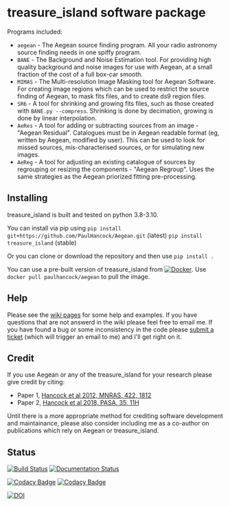# treasure_island software package

Programs included:
-  `aegean` - The Aegean source finding program. All your radio astronomy source finding needs in one spiffy program.
- `BANE` - The Background and Noise Estimation tool. For providing high quality background and noise images for use with Aegean, at a small fraction of the cost of a full box-car smooth.
- `MIMAS` - The Multi-resolution Image Masking tool for Aegean Software. For creating image regions which can be used to restrict the source finding of Aegean, to mask fits files, and to create ds9 region files.
- `SR6` - A tool for shrinking and growing fits files, such as those created with `BANE.py --compress`. Shrinking is done by decimation, growing is done by linear interpolation.
- `AeRes` - A tool for adding or subtracting sources from an image - "Aegean Residual". Catalogues must be in Aegean readable format (eg, written by Aegean, modified by user). This can be used to look for missed sources, mis-characterised sources, or for simulating new images.
- `AeReg` - A tool for adjusting an existing catalogue of sources by regrouping or resizing the components - "Aegean Regroup". Uses the same strategies as the Aegean priorized fitting pre-processing.

## Installing

treasure_island is built and tested on python 3.8-3.10.

You can install via pip using
`pip install git+https://github.com/PaulHancock/Aegean.git` (latest)
`pip install treasure_island` (stable)

Or you can clone or download the repository and then use `pip install .`

You can use a pre-built version of treasure_island from [![Docker](https://img.shields.io/badge/docker-%230db7ed.svg?style=flat&logo=docker&logoColor=white)](https://hub.docker.com/r/paulhancock/aegean).
Use `docker pull paulhancock/aegean` to pull the image.


## Help
Please see the [wiki pages](https://github.com/PaulHancock/Aegean/wiki) for some help and examples. If you have questions that are not answerd in the wiki please feel free to email me. If you have found a bug or some inconsistency in the code please [submit a ticket](https://github.com/PaulHancock/Aegean/issues) (which will trigger an email to me) and I'll get right on it.

## Credit

If you use Aegean or any of the treasure_island for your research please give credit by citing:
- Paper 1, [Hancock et al 2012, MNRAS, 422, 1812](http://adsabs.harvard.edu/abs/2012MNRAS.422.1812H)
- Paper 2, [Hancock et al 2018, PASA, 35, 11H](http://adsabs.harvard.edu/abs/2018PASA...35...11H)

Until there is a more appropriate method for crediting software development and maintainance, please also consider including me as a co-author on publications which rely on Aegean or treasure_island.


## Status

[![Build Status](https://travis-ci.org/PaulHancock/Aegean.svg?branch=master)](https://travis-ci.org/PaulHancock/Aegean) [![Documentation Status](https://readthedocs.org/projects/treasure_island/badge/?version=latest)](http://treasure_island.readthedocs.io/en/latest/?badge=latest)

[![Codacy Badge](https://app.codacy.com/project/badge/Grade/7126a16b98804879af2f534e21492b13)](https://www.codacy.com/gh/PaulHancock/Aegean/dashboard?utm_source=github.com&amp;utm_medium=referral&amp;utm_content=PaulHancock/Aegean&amp;utm_campaign=Badge_Grade) [![Codacy Badge](https://app.codacy.com/project/badge/Coverage/7126a16b98804879af2f534e21492b13)](https://www.codacy.com/gh/PaulHancock/Aegean/dashboard?utm_source=github.com&utm_medium=referral&utm_content=PaulHancock/Aegean&utm_campaign=Badge_Coverage)

[![DOI](https://zenodo.org/badge/DOI/10.5281/zenodo.3474072.svg)](https://doi.org/10.5281/zenodo.3474072)
